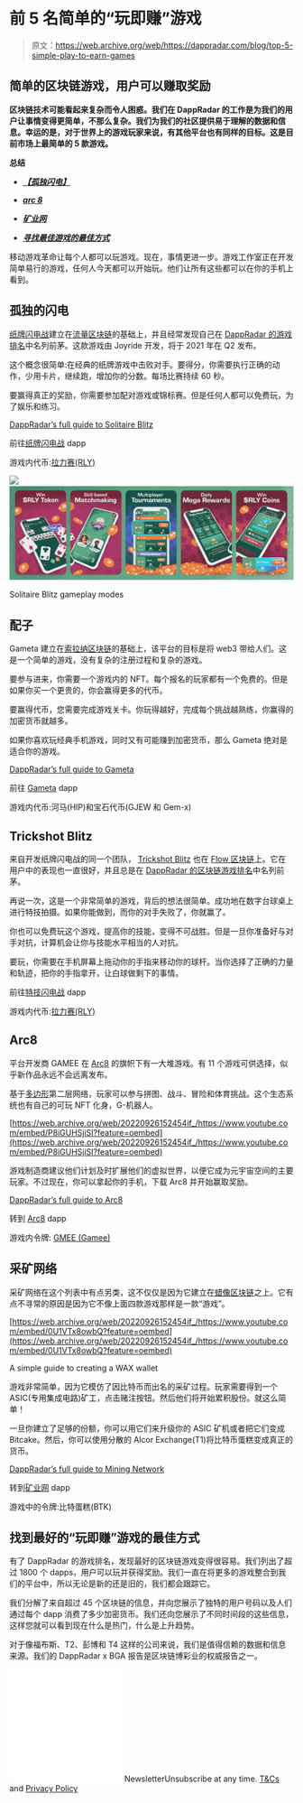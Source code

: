 # 前 5 名简单的“玩即赚”游戏

> 原文：<https://web.archive.org/web/https://dappradar.com/blog/top-5-simple-play-to-earn-games>

## 简单的区块链游戏，用户可以赚取奖励

**区块链技术可能看起来复杂而令人困惑。我们在 DappRadar 的工作是为我们的用户让事情变得更简单，不那么复杂。我们为我们的社区提供易于理解的数据和信息。幸运的是，对于世界上的游戏玩家来说，有其他平台也有同样的目标。这是目前市场上最简单的 5 款游戏。**

**总结**

*   ***[【孤独闪电】](https://web.archive.org/web/20220926152454/https://dappradar.com/blog/top-5-simple-play-to-earn-games/#solitaire-blitz)***

*   ***[arc 8](https://web.archive.org/web/20220926152454/https://dappradar.com/blog/top-5-simple-play-to-earn-games/#arc8)***
*   ***[矿业网](https://web.archive.org/web/20220926152454/https://dappradar.com/blog/top-5-simple-play-to-earn-games/#mining-network)***
*   ***[寻找最佳游戏的最佳方式](https://web.archive.org/web/20220926152454/https://dappradar.com/blog/top-5-simple-play-to-earn-games/#finding-games)***

移动游戏革命让每个人都可以玩游戏。现在，事情更进一步。游戏工作室正在开发简单易行的游戏，任何人今天都可以开始玩。他们让所有这些都可以在你的手机上看到。

## 孤独的闪电

[纸牌闪电战](https://web.archive.org/web/20220926152454/https://dappradar.com/rankings/category/games)建立在[流量区块链](https://web.archive.org/web/20220926152454/https://dappradar.com/rankings/protocol/flow)的基础上，并且经常发现自己在 [DappRadar 的游戏排名](https://web.archive.org/web/20220926152454/https://dappradar.com/rankings/category/games)中名列前茅。这款游戏由 Joyride 开发，将于 2021 年在 Q2 发布。

这个概念很简单:在经典的纸牌游戏中击败对手。要得分，你需要执行正确的动作，少用卡片，继续跑，增加你的分数。每场比赛持续 60 秒。

要赢得真正的奖励，你需要参加配对游戏或锦标赛。但是任何人都可以免费玩，为了娱乐和练习。

[DappRadar’s full guide to Solitaire Blitz](https://web.archive.org/web/20220926152454/https://dappradar.com/blog/over-140000-users-are-playing-joyrides-solitaire-blitz-to-earn-real-money-rewards)

前往[纸牌闪电战](https://web.archive.org/web/20220926152454/https://dappradar.com/deeplink/16370) dapp

游戏内代币:[拉力赛(RLY)](https://web.archive.org/web/20220926152454/https://www.coingecko.com/en/coins/rally)

![](img/fac5d423c5b2602a0adbd1f8fc3f1eaf.png)![](img/652f0f2f1dcbd76ebf32264886079bb7.png)

Solitaire Blitz gameplay modes

## 配子

Gameta 建立在[索拉纳区块链](https://web.archive.org/web/20220926152454/https://dappradar.com/rankings/protocol/solana)的基础上，该平台的目标是将 web3 带给人们。这是一个简单的游戏，没有复杂的注册过程和复杂的游戏。

要参与进来，你需要一个游戏内的 NFT。每个报名的玩家都有一个免费的。但是如果你买一个更贵的，你会赢得更多的代币。

要赢得代币，您需要完成游戏关卡。你玩得越好，完成每个挑战越熟练，你赢得的加密货币就越多。

如果你喜欢玩经典手机游戏，同时又有可能赚到加密货币，那么 Gameta 绝对是适合你的游戏。

[DappRadar’s full guide to Gameta](https://web.archive.org/web/20220926152454/https://dappradar.com/blog/what-is-gameta-and-how-to-use-it)

前往 [Gameta](https://web.archive.org/web/20220926152454/https://dappradar.com/deeplink/16145) dapp

游戏内代币:河马(HIP)和宝石代币(GJEW 和 Gem-x)

## Trickshot Blitz

来自开发纸牌闪电战的同一个团队， [Trickshot Blitz](https://web.archive.org/web/20220926152454/https://dappradar.com/flow/games/trickshot-blitz) 也在 [Flow 区块链](https://web.archive.org/web/20220926152454/https://dappradar.com/rankings/protocol/flow)上。它在用户中的表现也一直很好，并且总是在 [DappRadar 的区块链游戏排名](https://web.archive.org/web/20220926152454/https://dappradar.com/rankings/category/games)中名列前茅。

再说一次，这是一个非常简单的游戏，背后的想法很简单。成功地在数字台球桌上进行特技拍摄。如果你能做到，而你的对手失败了，你就赢了。

你也可以免费玩这个游戏，提高你的技能，变得不可战胜。但是一旦你准备好与对手对抗，计算机会让你与技能水平相当的人对抗。

要玩，你需要在手机屏幕上拖动你的手指来移动你的球杆。当你选择了正确的力量和轨迹，把你的手指拿开，让白球做剩下的事情。

前往[特技闪电战](https://web.archive.org/web/20220926152454/https://dappradar.com/deeplink/18031) dapp

游戏内代币:[拉力赛(RLY)](https://web.archive.org/web/20220926152454/https://www.coingecko.com/en/coins/rally)

## Arc8

平台开发商 GAMEE 在 [Arc8](https://web.archive.org/web/20220926152454/https://dappradar.com/polygon/games/arc8-by-gamee-1) 的旗帜下有一大堆游戏。有 11 个游戏可供选择，似乎新作品永远不会远离发布。

基于[多边形](https://web.archive.org/web/20220926152454/https://dappradar.com/rankings/protocol/polygon)第二层网络，玩家可以参与拼图、战斗、冒险和体育挑战。这个生态系统也有自己的可玩 NFT 化身，G-机器人。

[https://web.archive.org/web/20220926152454if_/https://www.youtube.com/embed/P8iGUHSjiSI?feature=oembed](https://web.archive.org/web/20220926152454if_/https://www.youtube.com/embed/P8iGUHSjiSI?feature=oembed)

游戏制造商建议他们计划及时扩展他们的虚拟世界，以便它成为元宇宙空间的主要玩家。不过现在，你可以拿起你的手机，下载 Arc8 并开始赢取奖励。

[DappRadar’s full guide to Arc8](https://web.archive.org/web/20220926152454/https://dappradar.com/blog/how-to-play-and-win-arc8-2)

转到 [Arc8](https://web.archive.org/web/20220926152454/https://dappradar.com/deeplink/9152) dapp

游戏内令牌: [GMEE (Gamee)](https://web.archive.org/web/20220926152454/https://dappradar.com/hub/token/eth/GMEE?from=0xd9016a907dc0ecfa3ca425ab20b6b785b42f2373)

## 采矿网络

采矿网络在这个列表中有点另类，这不仅仅是因为它建立在[蜡像区块链](https://web.archive.org/web/20220926152454/https://dappradar.com/rankings/protocol/wax)之上。它有点不寻常的原因是因为它不像上面四款游戏那样是一款“游戏”。

[https://web.archive.org/web/20220926152454if_/https://www.youtube.com/embed/0U1VTx8owbQ?feature=oembed](https://web.archive.org/web/20220926152454if_/https://www.youtube.com/embed/0U1VTx8owbQ?feature=oembed)

A simple guide to creating a WAX wallet

游戏非常简单，因为它模仿了因比特币而出名的采矿过程。玩家需要得到一个 ASIC(专用集成电路)矿工，点击赌注按钮。然后他们将开始累积股份。就这么简单！

一旦你建立了足够的份额，你可以用它们来升级你的 ASIC 矿机或者把它们变成 Bitcake。然后，你可以使用分散的 Alcor Exchange(T1)将比特币蛋糕变成真正的货币。

[DappRadar’s full guide to Mining Network](https://web.archive.org/web/20220926152454/https://dappradar.com/blog/the-miningnetwork-game-on-wax-attracted-more-than-800k-users-within-30-days)

转到[矿业网](https://web.archive.org/web/20220926152454/https://dappradar.com/deeplink/15817) dapp

游戏中的令牌:比特蛋糕(BTK)

## 找到最好的“玩即赚”游戏的最佳方式

有了 DappRadar 的游戏排名，发现最好的区块链游戏变得很容易。我们列出了超过 1800 个 dapps，用户可以玩并获得奖励。我们一直在将更多的游戏整合到我们的平台中，所以无论是新的还是旧的，我们都会跟踪它。

我们分解了来自超过 45 个区块链的信息，并向您展示了独特的用户号码以及人们通过每个 dapp 消费了多少加密货币。我们还向您展示了不同时间段的这些信息，这样您就可以看到现在什么是热门，什么是上升趋势。

对于像福布斯、T2、彭博和 T4 这样的公司来说，我们是值得信赖的数据和信息来源。我们的 DappRadar x BGA 报告是区块链博彩业的权威报告之一。

![](img/6d5a4a2d609c56e1a5771717e54ba759.png) NewsletterUnsubscribe at any time. [T&Cs](https://web.archive.org/web/20220926152454/https://dappradar.com/terms) and [Privacy Policy](https://web.archive.org/web/20220926152454/https://dappradar.com/privacy-policy)